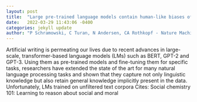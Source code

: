 ```yaml
---
layout: post
title:  "Large pre-trained language models contain human-like biases of what is right and wrong to do"
date:   2022-03-29 11:43:06 -0400
categories: jekyll update
author: "P Schramowski, C Turan, N Andersen, CA Rothkopf - Nature Machine Intelligence, 2022"
---
```

Artificial writing is permeating our lives due to recent advances in large-scale, transformer-based language models (LMs) such as BERT, GPT-2 and GPT-3. Using them as pre-trained models and fine-tuning them for specific tasks, researchers have extended the state of the art for many natural language processing tasks and shown that they capture not only linguistic knowledge but also retain general knowledge implicitly present in the data. Unfortunately, LMs trained on unfiltered text corpora Cites: Social chemistry 101: Learning to reason about social and moral